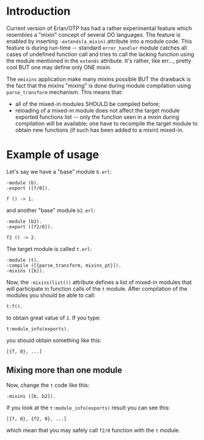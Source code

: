 Introduction
============

Current version of Erlan/OTP has had a rather experimental feature
which resembles a "mixin" concept of several OO languages. The feature
is enabled by inserting `-extends(a_mixin)` attribute into a module
code. This feature is during run-time -- standard `error_handler`
module catches all cases of undefined function call and tries to call
the lacking function using the module mentioned in the `extends`
attribute. It's rather, like err..., pretty cool BUT one may define
only ONE mixin.

The `emixins` application make many mixins possible BUT the drawback
is the fact that the mixins "mixing" is done during module compilation
using `parse_transform` mechanism. This means that:

* all of the mixed-in modules SHOULD be compiled before;
* reloading of a mixed-in module does not affect the target module
  exported functions list -- only the function seen in a mixin during
  compilation will be available; one have to recompile the target
  module to obtain new functions (if such has been added to a mixin)
  mixed-in.
  
Example of usage
================

Let's say we have a "base" module `b.erl`:

    -module (b).
    -export ([f/0]).
  
    f () -> 1.
  
and another "base" module `b2.erl`:

    -module (b2).
    -export ([f2/0]).
  
    f2 () -> 2.
  
The target module is called `t.erl`:

    -module (t).
    -compile ([{parse_transform, mixins_pt}]).
    -mixins ([b]).
  
Now, the `-mixins(list())` attribute defines a list of mixed-in
modules that will participate in function calls of the `t` module.
After compilation of the modules you should be able to call:

    t:f().
  
to obtain great value of `1`. If you type:

    t:module_info(exports).
  
you should obtain something like this:

    [{f, 0}, ...]
  
Mixing more than one module
---------------------------

Now, change the `t` code like this:

    -mixins ([b, b2]).
  
If you look at the `t:module_info(exports)` result you can see this:

    [{f, 0}, {f2, 0}, ...]
  
which mean that you may safely call `f2/0` function with the `t` module.
